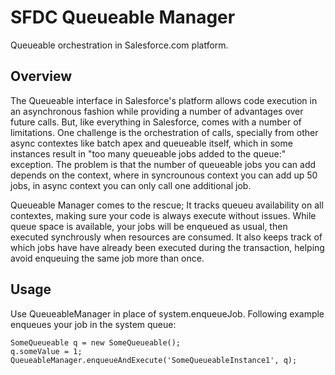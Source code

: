 # SFDC Queueable Manager
Queueable orchestration in Salesforce.com platform.

## Overview
The Queueable interface in Salesforce's platform allows code execution in an asynchronous fashion while providing a number of advantages over future calls. But, like everything in Salesforce, comes with a number of limitations. One challenge is the orchestration of calls, specially from other async contextes like batch apex and queueable itself, which in some instances result in "too many queueable jobs added to the queue:" exception. The problem is that the number of queueable jobs you can add depends on the context, where in syncrounous context you can add up 50 jobs, in async context you can only call one additional job.

 
Queueable Manager comes to the rescue; It tracks queueu availability on all contextes, making sure your code is always execute without issues. While queue space is available, your jobs will be enqueued as usual, then executed synchrously when resources are consumed. It also keeps track of which jobs have have already been executed during the transaction, helping avoid enqueuing the same job more than once.

## Usage
Use QueueableManager in place of system.enqueueJob. Following example enqueues your job in the system queue:

```
SomeQueueable q = new SomeQueueable();
q.someValue = 1;
QueueableManager.enqueueAndExecute('SomeQueueableInstance1', q);
```
